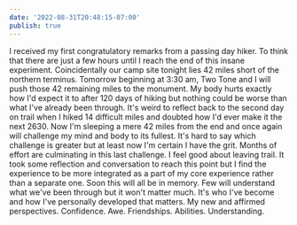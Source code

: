 ```yaml
---
date: '2022-08-31T20:48:15-07:00'
publish: true
---
```

I received my first congratulatory remarks from a passing day hiker. To think that there are just a few hours until I reach the end of this insane experiment.  Coincidentally our camp site tonight lies 42 miles short of the northern terminus. Tomorrow beginning at 3:30 am, Two Tone and I will push those 42 remaining miles to the monument. My body hurts exactly how I'd expect it to after 120 days of hiking but nothing could be worse than what I've already been through. It's weird to reflect back to the second day on trail when I hiked 14 difficult miles and doubted how I'd ever make it the next 2630. Now I'm sleeping a mere 42 miles from the end and once again will challenge my mind and body to its fullest. It's hard to say which challenge is greater but at least now I'm certain I have the grit. Months of effort are culminating in this last challenge. I feel good about leaving trail. It took some reflection and conversation to reach this point but I find the experience to be more integrated as a part of my core experience rather than a separate one. Soon this will all be in memory. Few will understand what we've been through but it won't matter much. It's who I've become and how I've personally developed that matters. My new and affirmed perspectives. Confidence. Awe. Friendships. Abilities. Understanding.